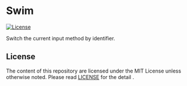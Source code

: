 # Swim

[![License][badge-license]][license]

Switch the current input method by identifier.


## License

The content of this repository are licensed under the MIT License unless otherwise noted.
Please read [LICENSE][license] for the detail .

[badge-license]: https://img.shields.io/badge/license-MIT-yellowgreen.svg?style=flat-square
[license]: LICENSE
